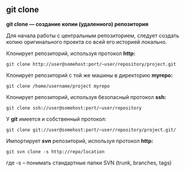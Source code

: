 ## git clone

**git clone — создание копии (удаленного) репозитория**

Для начала работы с центральным репозиторием, следует создать копию оригинального проекта со всей его историей локально.

Клонирует репозиторий, используя протокол **http:**

```bash=
git clone http://user@somehost:port/~user/repository/project.git
```

Клонирует репозиторий с той же машины в директорию **myrepo:**

```bash=
git clone /home/username/project myrepo
```

Клонирует репозиторий, используя безопасный протокол **ssh:**

```bash=
git clone ssh://user@somehost:port/~user/repository
```

У **git** имеется и собственный протокол:

```bash=
git clone git://user@somehost:port/~user/repository/project.git/
```

Импортирует ***svn*** репозиторий, используя протокол **http:**

```bash=
git svn clone -s http://repo/location
```

где -s – понимать стандартные папки SVN (trunk, branches, tags)
